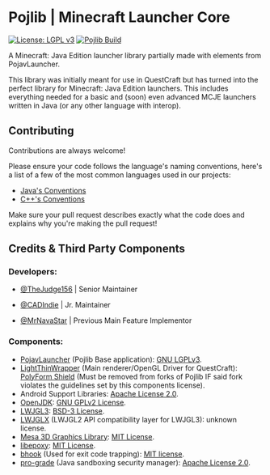 # Pojlib | Minecraft Launcher Core
[![License: LGPL v3](https://img.shields.io/badge/License-LGPLv3-blue.svg)](https://www.gnu.org/licenses/gpl-3.0)
[![Pojlib Build](https://github.com/QuestCraftPlusPlus/Pojlib/actions/workflows/gradle.yml/badge.svg)](https://github.com/QuestCraftPlusPlus/Pojlib/actions/workflows/gradle.yml)

A Minecraft: Java Edition launcher library partially made with elements from PojavLauncher.

This library was initially meant for use in QuestCraft but has turned into the perfect library for Minecraft: Java Edition launchers. This includes everything needed for a basic and (soon) even advanced MCJE launchers written in Java (or any other language with interop).

## Contributing

Contributions are always welcome!

Please ensure your code follows the language's naming conventions, here's a list of a few of the most common languages used in our projects:

- [Java's Conventions](https://www.oracle.com/java/technologies/javase/codeconventions-namingconventions.html)
- [C++'s Conventions](https://google.github.io/styleguide/cppguide.html)

Make sure your pull request describes exactly what the code does and explains why you're making the pull request!


## Credits & Third Party Components
### Developers:

* [@TheJudge156](https://github.com/thejudge156) | Senior Maintainer

* [@CADIndie](https://github.com/CADIndie) | Jr. Maintainer

* [@MrNavaStar](https://github.com/MrNavaStar) | Previous Main Feature Implementor

### Components:
- [PojavLauncher](https://github.com/PojavLauncherTeam/PojavLauncher) (Pojlib Base application): [GNU LGPLv3](https://github.com/khanhduytran0/PojavLauncher/blob/master/LICENSE).
- [LightThinWrapper](https://github.com/PojavLauncherTeam/BigTinyWrapper) (Main renderer/OpenGL Driver for QuestCraft): [PolyForm Shield](https://github.com/PojavLauncherTeam/BigTinyWrapper/blob/master/LICENSE) (Must be removed from forks of Pojlib IF said fork violates the guidelines set by this components  license).
- Android Support Libraries: [Apache License 2.0](https://android.googlesource.com/platform/prebuilts/maven_repo/android/+/master/NOTICE.txt).
- [OpenJDK](https://github.com/PojavLauncherTeam/openjdk-multiarch-jdk8u): [GNU GPLv2 License](https://openjdk.java.net/legal/gplv2+ce.html).
- [LWJGL3](https://github.com/PojavLauncherTeam/lwjgl3): [BSD-3 License](https://github.com/LWJGL/lwjgl3/blob/master/LICENSE.md).
- [LWJGLX](https://github.com/PojavLauncherTeam/lwjglx) (LWJGL2 API compatibility layer for LWJGL3): unknown license.
- [Mesa 3D Graphics Library](https://gitlab.freedesktop.org/mesa/mesa): [MIT License](https://docs.mesa3d.org/license.html).
- [libepoxy](https://github.com/anholt/libepoxy): [MIT License](https://github.com/anholt/libepoxy/blob/master/COPYING).
- [bhook](https://github.com/bytedance/bhook) (Used for exit code trapping): [MIT license](https://github.com/bytedance/bhook/blob/main/LICENSE).
- [pro-grade](https://github.com/pro-grade/pro-grade) (Java sandboxing security manager): [Apache License 2.0](https://github.com/pro-grade/pro-grade/blob/master/LICENSE.txt).

